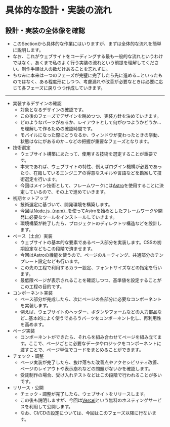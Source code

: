 具体的な設計・実装の流れ
===

## 設計・実装の全体像を確認

- このSectionから具体的な作業にはいりますが、まずは全体的な流れを簡単に説明します。
- なお、これがウェブサイトをコーディングする最も一般的な流れというわけではなく、あくまで私のよく行う実装の流れという前提を理解してください。制作手順は人の数だけあることを忘れずに。
- ちなみに本来は一つのフェーズが完璧に完了したら先に進める...といったものではなく、ある程度形にしつつ、考慮漏れや改善が必要なときは必要に応じて各フェーズに戻りつつ作成していきます。

----

- 実装するデザインの確認
    - 対象となるデザインの確認です。
    - この後のフェーズでデザインを眺めつつ、実装方針を決めていきます。
    - どのようなパーツがあるか、レイアウトとして何がひつようかどうか…を理解して作るための確認時間です。
    - モバイルになった際にどうなるか、ウィンドウが変わったときの挙動、状態はなにがあるのか…などの把握が重要なフェーズとなります。
- 技術選定
    - ウェブサイト構築にあたって、使用する技術を選定することが重要です。
    - 本来であれば、ウェブサイトの特性、例えばログイン機構が必要であったり、在籍しているエンジニアの得意なスキルや言語などを勘案して技術選定を行います。
    - 今回はメイン技術として、フレームワークには[Astro](https://astro.build/)を使用することに決定しているので、その上で進めていきます。
- 初期セットアップ
    - 技術選定に基づいて、開発環境を構築します。
    - 今回は[Node.js（npm）](https://nodejs.org/ja/)を使ってAstroを始めとしたフレームワークや開発に必要なツールをインストールしていきます。
    - 環境構築が終了したら、プロジェクトのディレクトリ構造などを設計します。
- ベース（土台）実装
  - ウェブサイトの基本的な要素であるベース部分を実装します。CSSの初期設定などもこの段階で済ませます。
  - 今回はAstroの機能を使うので、ページのルーティング、共通部分のテンプレート設定なども行います。
  - この先の工程で利用するカラー設定、フォントサイズなどの指定を行います。
  - 最低限ページが表示されることを確認しつつ、基準値を設定することがこの工程の目的です。
- コンポーネント実装
  - ベース部分が完成したら、次にページの各部分に必要なコンポーネントを実装します。
  - 例えば、ウェブサイトのヘッダー、ボタンやフォームなどの入力部品など...基本的によく使うであろうパーツをコンポーネント化し、再利用性を高めます。
- ページ実装
  - コンポーネントができたら、それらを組み合わせてページを組み立てます。ここで、ページごとに必要なデータやロジックをコンポーネントに渡すことで、ページ単位でコードをまとめることができます。
- チェック・調整
  - ページ実装が完了したら、抜け落ちた改善点やアクセシビリティ改善、ページのレイアウトや表示崩れなどの問題がないかを確認します。
  - 受託制作の場合、受け入れテストなどはこの段階で行われることが多いです。
- リリース・公開
  - チェック・調整が完了したら、ウェブサイトをリリースします。
  - この後も説明しますが、今回は[Vercel](https://vercel.com/)という無料のホスティングサービスを利用して公開します。
  - なお、CI/CDの設定については、今回はこのフェーズ以降に行ないます。

